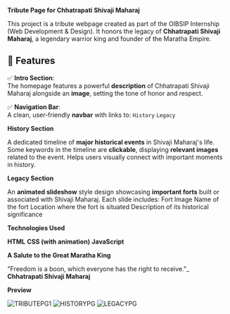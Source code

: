 **Tribute Page for Chhatrapati Shivaji Maharaj**

This project is a tribute webpage created as part of the OIBSIP Internship (Web Development & Design). It honors the legacy of **Chhatrapati Shivaji Maharaj**, a legendary warrior king and founder of the Maratha Empire.

## 🌟 Features

✅ **Intro Section**:  
  The homepage features a powerful **description** of Chhatrapati Shivaji Maharaj alongside an **image**, setting the tone of honor and respect.

✅ **Navigation Bar**:  
  A clean, user-friendly **navbar** with links to:
  `History`
  `Legacy`

**History Section**

A dedicated timeline of **major historical events** in Shivaji Maharaj's life.
Some keywords in the timeline are **clickable**, displaying **relevant images** related to the event.
Helps users visually connect with important moments in history.

**Legacy Section**

An **animated slideshow** style design showcasing **important forts** built or associated with Shivaji Maharaj.
Each slide includes:
  Fort Image
  Name of the fort
  Location where the fort is situated 
  Description of its historical significance

**Technologies Used**

**HTML**
**CSS (with animation)**
**JavaScript** 

**A Salute to the Great Maratha King**

"Freedom is a boon, which everyone has the right to receive."_  
**Chhatrapati Shivaji Maharaj**

**Preview**

![TRIBUTEPG1](https://github.com/user-attachments/assets/5ddfd912-50e2-47f4-aba2-4f55ed2f6feb)
![HISTORYPG](https://github.com/user-attachments/assets/1aec1d5a-4430-4687-be92-f677a9b08418)
![LEGACYPG](https://github.com/user-attachments/assets/a61cc220-2636-4683-9976-cd47633ab698)